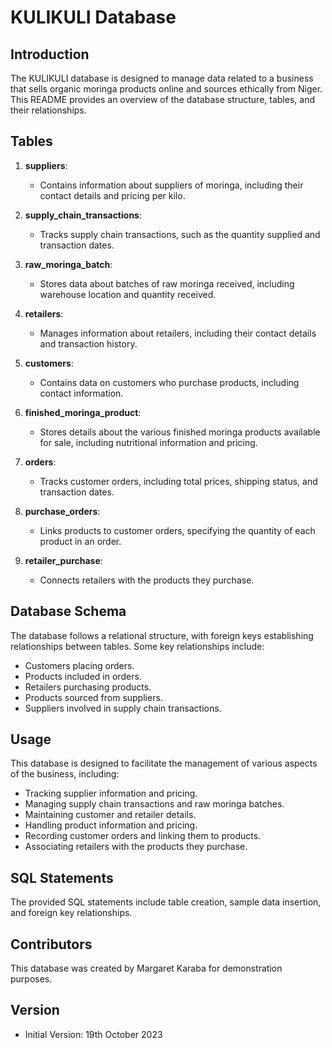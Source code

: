 
# KULIKULI Database

## Introduction

The KULIKULI database is designed to manage data related to a business that sells organic moringa products online and sources ethically from Niger. This README provides an overview of the database structure, tables, and their relationships.

## Tables

1. **suppliers**:
   - Contains information about suppliers of moringa, including their contact details and pricing per kilo.

2. **supply_chain_transactions**:
   - Tracks supply chain transactions, such as the quantity supplied and transaction dates.

3. **raw_moringa_batch**:
   - Stores data about batches of raw moringa received, including warehouse location and quantity received.

4. **retailers**:
   - Manages information about retailers, including their contact details and transaction history.

5. **customers**:
   - Contains data on customers who purchase products, including contact information.

6. **finished_moringa_product**:
   - Stores details about the various finished moringa products available for sale, including nutritional information and pricing.

7. **orders**:
   - Tracks customer orders, including total prices, shipping status, and transaction dates.

8. **purchase_orders**:
   - Links products to customer orders, specifying the quantity of each product in an order.

9. **retailer_purchase**:
   - Connects retailers with the products they purchase.

## Database Schema

The database follows a relational structure, with foreign keys establishing relationships between tables. Some key relationships include:
- Customers placing orders.
- Products included in orders.
- Retailers purchasing products.
- Products sourced from suppliers.
- Suppliers involved in supply chain transactions.

## Usage

This database is designed to facilitate the management of various aspects of the business, including:
- Tracking supplier information and pricing.
- Managing supply chain transactions and raw moringa batches.
- Maintaining customer and retailer details.
- Handling product information and pricing.
- Recording customer orders and linking them to products.
- Associating retailers with the products they purchase.

## SQL Statements

The provided SQL statements include table creation, sample data insertion, and foreign key relationships.

## Contributors

This database was created by Margaret Karaba for demonstration purposes.

## Version

- Initial Version: 19th October 2023

